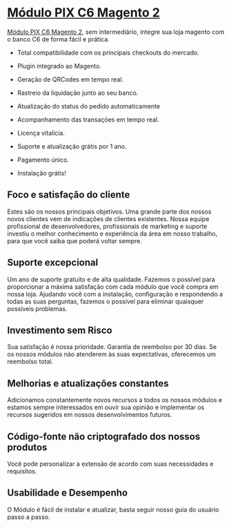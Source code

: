 # [Módulo PIX C6 Magento 2](https://loja.hexcommerce.com.br/modulo-pix-c6-magento-2) 
 

[Módulo PIX C6 Magento 2](https://loja.hexcommerce.com.br/modulo-pix-c6-magento-2), sem intermediário, integre sua loja magento com o banco C6 de forma fácil e prática.

- Total compatibilidade com os principais checkouts do mercado.

- Plugin integrado ao Magento.

- Geração de QRCodes em tempo real.

- Rastreio da liquidação junto ao seu banco.

- Atualização do status do pedido automaticamente

- Acompanhamento das transações em tempo real.

- Licença vitalícia.

- Suporte e atualização grátis por 1 ano.

- Pagamento único.

- Instalação grátis!


## Foco e satisfação do cliente

Estes são os nossos principais objetivos. Uma grande parte dos nossos novos clientes vem de indicações de clientes existentes. Nossa equipe profissional de desenvolvedores, profissionais de marketing e suporte investiu o melhor conhecimento e experiência da área em nosso trabalho, para que você saiba que poderá voltar sempre.

## Suporte excepcional

Um ano de suporte gratuito e de alta qualidade. Fazemos o possível para proporcionar a máxima satisfação com cada módulo que você compra em nossa loja. Ajudando você com a instalação, configuração e respondendo a todas as suas perguntas, fazemos o possível para eliminar quaisquer possíveis problemas.

## Investimento sem Risco

Sua satisfação é nossa prioridade. Garantia de reembolso por 30 dias. Se os nossos módulos não atenderem às suas expectativas, oferecemos um reembolso total.

## Melhorias e atualizações constantes

Adicionamos constantemente novos recursos a todos os nossos módulos e estamos sempre interessados em ouvir sua opinião e implementar os recursos sugeridos em nossos desenvolvimentos futuros.

## Código-fonte não criptografado dos nossos produtos

Você pode personalizar a extensão de acordo com suas necessidades e requisitos.

## Usabilidade e Desempenho

O Módulo é fácil de instalar e atualizar, basta seguir nosso guia do usuário passo a passo.
